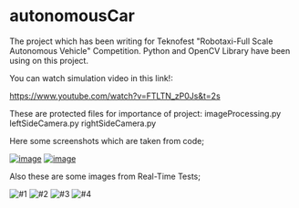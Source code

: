 # autonomousCar
The project which has been writing for Teknofest "Robotaxi-Full Scale Autonomous Vehicle" Competition. Python and OpenCV Library have been using on this project.

You can watch simulation video in this link!:

https://www.youtube.com/watch?v=FTLTN_zP0Js&t=2s

These are protected files for importance of project: 
imageProcessing.py
leftSideCamera.py
rightSideCamera.py

Here some screenshots which are taken from code;

[![image](https://i.hizliresim.com/J2oGqZ.png)](https://hizliresim.com/J2oGqZ)
[![image](https://i.hizliresim.com/AG2O4r.png)](https://hizliresim.com/AG2O4r)

Also these are some images from Real-Time Tests;


![#1](https://github.com/AlperenCicek/autonomousCar/blob/master/RealTimeImages/Sample1.png)
![#2](https://github.com/AlperenCicek/autonomousCar/blob/master/RealTimeImages/Sample2.gif)
![#3](https://github.com/AlperenCicek/autonomousCar/blob/master/RealTimeImages/Sample3.jpeg)
![#4](https://github.com/AlperenCicek/autonomousCar/blob/master/RealTimeImages/Sample4.jpeg)
